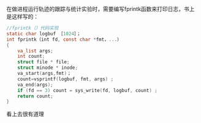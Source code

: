 在做进程运行轨迹的跟踪与统计实验时，需要编写fprintk函数来打印日志，书上是这样写的：
```c
//fprintk（）代码实现
static char logbuf ［1024］；
int fprintk（int fd, const char *fmt，...）
{
	va_list args;
	int count;
	struct file * file;
	struct minode * inode;
	va_start(args,fmt)；
	count=vsprintf(logbuf, fmt, args) ;
	va_end(args);
	if (fd == 3) count = sys_write(fd, logbuf, count) ;
	return count;
}
```
看上去很有道理

